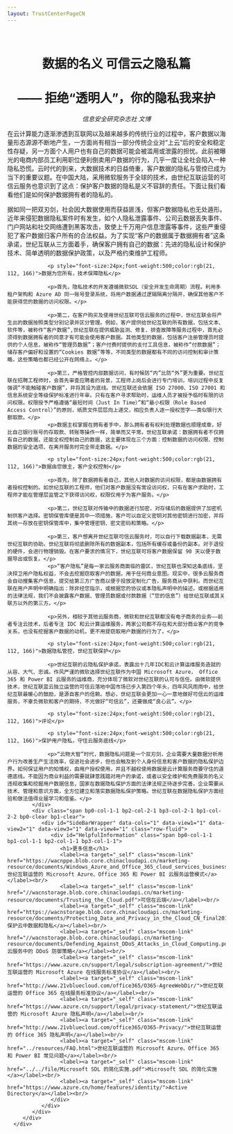 ```yaml
---
layout: TrustCenterPageCN
---
```

<div class="row-fluid">
   <div class="span">
      <div>
         <div id="" class="row-fluid grid-container mscom-grid-container subpageBody noBottomBorder" data-view4="2" data-view3="2" data-view2="2" data-view1="1" data-cols="2">
            <div class=" span bp0-col-1-1 bp1-col-2-1 bp2-col-2-1 bp3-col-2-1">
				</br>
				<h1 style="font-size:28px;font-weight:500; text-align:center;"><strong>数据的名义 可信云之隐私篇</strong></h1>
				<h1 style="font-size:28px;font-weight:500; text-align:center;"><strong>—— 拒绝“透明人”，你的隐私我来护</strong></h1>
				<p style="text-align:center;"><i>信息安全研究杂志社 文博</i></p>
				<p>在云计算能力逐渐渗透到互联网以及越来越多的传统行业的过程中，客户数据以海量形态源源不断地产生，一方面尚有相当一部分传统企业对“上云”后的安全和稳定性存疑，另一方面个人用户也有自己的数据可能会被滥用或泄露的担忧。此前被曝光的电商内部员工利用职位便利倒卖用户数据的行为，几乎一度让全社会陷入一种隐私恐慌。云时代的到来，大数据技术的日益倚重，客户数据的隐私与管控已成为当下的重要议题。在中国大陆，采用微软服务于全球的技术，由世纪互联运营的可信云服务也意识到了这点：保护客户数据的隐私是义不容辞的责任。下面让我们看看他们是如何保护数据拥有者的隐私的。</p>
				 <p>据如同一把双刃剑，社会因大数据使用而获益匪浅，但客户数据隐私也无处遁形。近年来侵犯数据隐私案件时有发生，如个人隐私泄露事件、公司云数据丢失事件、门户网站和社交网络遭到黑客攻击，致使上千万用户信息泄露等事件，这些严重侵犯了客户数据归客户所有的合法权益。为了实现“客户的数据属于数据拥有者”这条承诺，世纪互联从三方面着手，确保客户拥有自己的数据：先进的隐私设计和保护技术、简单透明的数据保护政策，以及严格约束维护工程师。</p>
				 
				 <p style="font-size:24px;font-weight:500;color:rgb(21, 112, 166)">数据为您所有，技术保障隐私</p>
				 
				 <p>首先，隐私技术的开发遵循微软SDL（安全开发生命周期）流程。利用多租户架构和 Azure AD 同一账号登录系统，将用户数据通过逻辑隔离分隔开，确保其他客户不能获得您的数据的访问权限。</p>
				 
				 <p>第二，在客户购买及使用世纪互联可信云服务的过程中，世纪互联会将产生出的数据按照类型分别记录并区分管理。例如，客户提供给世纪互联的所有数据，包括文本、软件等，被称作“客户数据”,世纪互联在提供威胁监测、修复、排查故障等服务过程中，首先必须得到数据拥有者的同意才有可能会使用客户数据。其他类型的数据，包括客户注册管理员时提供的个人信息，被称作“管理员数据”；客户付费时提供的支付工具信息，被称作“付款数据”；储存客户偏好和设置的“Cookies 数据”等等，不同类型的数据都有不同的访问控制和审计策略，这些策略也都已经公开在网络上。</p>
				 
				 <p>第三，严格管控内部数据访问，有时候防“内”比防“外”更为重要。世纪互联在招聘工程师时，会首先审查应聘者的背景，工程师上岗后会进行专门培训，培训过程中反复强调“不能触碰客户数据”，并将其设为底线。世纪互联还会依据 ISO 27000、ISO 27001 和信息系统安全等级保护标准进行年审。只有在客户寻求帮助时，运维人员才被授予临时有限的访问权限。权限授予严格遵循“最短时间（Just In Time）”和“最小权限（Role Based Access Control）”的原则，纸质文件层层向上递交，相应负责人逐一授权签字——类似银行大额取款。</p>
				 <p>数据主权掌握在拥有者手中，那么拥有者有权利处理数据也顺理成章，好比自己银行账号的存取款、转账等操作一样，简单而又平常。世纪互联承诺：数据拥有者不仅拥有自己的数据，还能全权控制自己的数据，这主要体现在三个方面：控制数据的访问权限、控制数据的安全选项、在离开服务时完全带走数据。</p>
				 
				 <p style="font-size:24px;font-weight:500;color:rgb(21, 112, 166)">数据由您做主，客户全权控制</p>
				 
				 <p>首先，除了数据拥有者自己，其他人对数据的访问权限，都是由数据拥有者授权控制的。如世纪互联的工程师，他们对客户数据没有常设访问权，只有在客户求助时，工程师才能在管理层监管之下获得访问权，权限仅用于为客户服务。</p>
				 
				 <p>第二，世纪互联对传输中的数据进行加密，对存储后的数据提供了加密机制供客户选择。密钥保管库便是其中一项措施，客户可以自定义密钥对其他密钥进行加密，并将其统一存放在密钥保管库中，集中管理密钥、密文密码和策略。</p>
				 
				 <p>第三，客户想离开世纪互联可信云服务时，可以自行下载数据副本，无需世纪互联的协助。世纪互联将彻底删除所有的数据副本，包括所有缓存或备份的副本。对于退役的硬件，会进行物理销毁。在客户要求的情况下，世纪互联可将客户数据保留 90 天以便于数据导出或恢复。</p>
				 <p>“客户隐私”是每一家云服务商面临的雷区，世纪互联也深知这条底线，坚决捍卫用户隐私权益，不会去挖掘窃取客户的数据，用于任何商业意图。现实中，很多云服务商会自动搜集客户信息，提交给第三方广告商以便于投放定制化广告，服务商从中获利。而世纪互联在用户声明中明确指出：除非经您指示，或根据您的协议或本隐私声明中的描述，或根据适用的法律法规，我们不会披露客户数据、管理员数据或付款数据（“您的信息”）给世纪互联或其关联方以外的第三方。</p>
				 
				 <p>另外，相较于其他云服务商，微软和世纪互联都没有电子商务的业务——前者专注云技术，后者专注 IDC 和云计算运维服务，两家公司都不存在和大部分商业客户的竞争关系，也没有挖掘客户数据的动机，更不用提窃取用户数据的行为了。</p>
				 
				 <p style="font-size:24px;font-weight:500;color:rgb(21, 112, 166)">数据隐私管控，世纪互联保护</p>
				 
				 <p>世纪互联的云隐私保护承诺，表露出十几年IDC和云计算运维服务造就的从容、大气、忠诚。作风严谨的微软选择世纪互联作为中国 Microsoft Azure， Office 365 和 Power BI 云服务的运维商，充分体现了微软对世纪互联的认可与信任。由微软提供技术，世纪互联蓝云独立运营的可信云落地中国市场已步入第四个年头，四年风风雨雨中，给世纪互联最暖心的鼓励，是源自客户的信赖。想必，世纪互联会更加一心一意地做好可信云的运维服务，不辜负微软和客户的期待，不光做好“可信云”，还要做成“良心云”。</p>
				 
				 <p style="font-size:24px;font-weight:500;color:rgb(21, 112, 166)">评论</p>
				 
				 <p style="font-size:24px;font-weight:500;color:rgb(21, 112, 166)">保护用户隐私，守住云服务底线</p>
				 
				 <p>“云物大智”时代，数据隐私问题是一个双刃剑，企业需要大量数据分析用户行为改善生产生活效率，促进社会进步，但也会触及到个人身份信息和客户数据的隐私保护边界。如何保证用户的知情权，由用户授权使用，并且不越权使用数据是云计算服务商要守住的道德底线。不能因为商业利益的需要就肆意践踏对用户的承诺，或者以安全维护和免费服务的名义违规收集和挖掘用户数据信息，国家在数据隐私保护方面的法律法规正待逐步完善，企业需要从技术、管理和意识方面，全方位建立和落实数据隐私保护策略。世纪互联在数据隐私保护方面经验和做法值得业届学习和借鉴。</p>
            </div>
            <div class="span bp0-col-1-1 bp2-col-2-1 bp3-col-2-1 bp1-col-2-2 bp0-clear bp1-clear">
               <div id="SideBarWrapper" data-cols="1" data-view1="1" data-view2="1" data-view3="1" data-view4="1" class="row-fluid">
                  <div id="HelpfulInformation" class="span bp0-col-1-1 bp1-col-1-1 bp2-col-1-1 bp3-col-1-1">
                     <h1>更多信息</h1>
                     <label><a target="_self" class="mscom-link" href="https://wacnppe.blob.core.chinacloudapi.cn/marketing-resource/documents/Windows_Azure_and_Office_365_cloud_services_business_model_operated_by_21Vianet12.pdf">世纪互联运营的 Microsoft Azure、Office 365 和 Power BI 云服务运营模式</a></label><br/>
					 <label><a target="_self" class="mscom-link" href="//wacnstorage.blob.core.chinacloudapi.cn/marketing-resource/documents/Trusting_the_Cloud.pdf">可信在云端</a></label><br/>
					 <label><a target="_self" class="mscom-link" href="https://wacnstorage.blob.core.chinacloudapi.cn/marketing-resource/documents/Protecting_Data_and_Privacy_in_the_Cloud_CN_final20160125.pdf">保护云中数据和隐私</a></label><br/>
					 <label><a target="_self" class="mscom-link" href="//wacnstorage.blob.core.chinacloudapi.cn/marketing-resource/documents/Defending_Against_DDoS_Attacks_in_Cloud_Computing.pdf">云服务中的 DDoS 防御策略</a></label><br/>
					 <label><a target="_self" class="mscom-link" href="https://www.azure.cn/support/legal/subscription-agreement/">世纪互联运营的 Microsoft Azure 在线服务标准协议</a></label><br/>
					 <label><a target="_self" class="mscom-link" href="http://www.21vbluecloud.com/office365/O365-AgreeWebDir/">世纪互联运营的 Office 365 在线服务标准协议</a></label><br/>
					 <label><a target="_self" class="mscom-link" href="https://www.azure.cn/support/legal/privacy-statement/">世纪互联运营的 Microsoft Azure 隐私声明</a></label><br/>
					 <label><a target="_self" class="mscom-link" href="http://www.21vbluecloud.com/office365/O365-Privacy/">世纪互联运营的 Office 365 隐私声明</a></label><br/>
					 <label><a target="_self" class="mscom-link" href="../resources/FAQ.html">世纪互联运营的 Microsoft Azure、Office 365 和 Power BI 常见问题</a></label><br/>
					 <label><a target="_self" class="mscom-link" href="../../file/Microsoft SDL 的简化实施.pdf">Microsoft SDL 的简化实施</a></label><br/>
					 <label><a target="_self" class="mscom-link" href="https://www.azure.cn/home/features/identity/">Active Directory</a></label><br/>
                  </div>
               </div>
            </div>
         </div>
      </div>
   </div>
</div>
<div class="row-fluid" data-view4="1" data-view3="1" data-view2="1" data-view1="1" data-cols="1">
   <div class="span bp0-col-1-1 bp1-col-1-1 bp2-col-1-1 bp3-col-1-1"></div>
</div>
